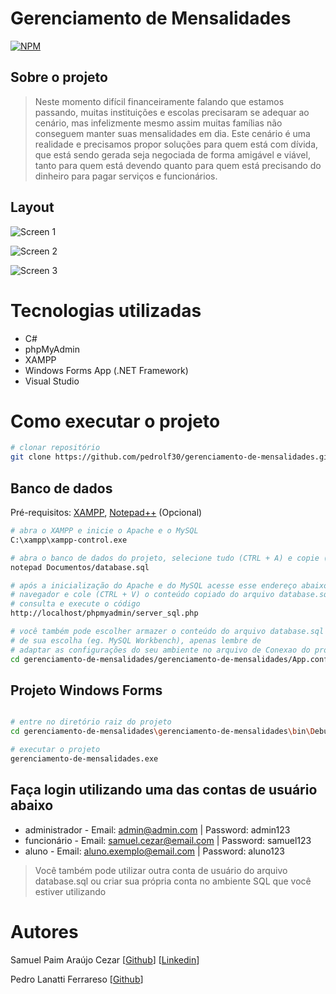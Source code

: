 # Gerenciamento de Mensalidades

[![NPM](https://img.shields.io/npm/l/react)](https://github.com/pedrolf30/gerenciamento-de-dividas/blob/main/LICENSE) 

## Sobre o projeto

>Neste momento difícil financeiramente falando que estamos passando, muitas instituições e escolas precisaram se adequar ao cenário, mas infelizmente mesmo assim muitas famílias não conseguem manter suas mensalidades em dia. Este cenário é uma realidade e precisamos propor soluções para quem está com dívida, que está sendo gerada seja negociada de forma amigável e viável, tanto para quem está devendo quanto para quem está precisando do dinheiro para pagar serviços e funcionários.

  ## Layout
  ![Screen 1](https://github.com/pedrolf30/gerenciamento-de-mensalidades/blob/main/gerenciamento-de-mensalidades/gerenciamento-de-mensalidades/assets/raw/screen1.png)

  ![Screen 2](https://github.com/pedrolf30/gerenciamento-de-mensalidades/blob/main/gerenciamento-de-mensalidades/gerenciamento-de-mensalidades/assets/raw/screen2.png)

  ![Screen 3](https://github.com/pedrolf30/gerenciamento-de-mensalidades/blob/main/gerenciamento-de-mensalidades/gerenciamento-de-mensalidades/assets/raw/screen3.png)


  # Tecnologias utilizadas
  - C#
  - phpMyAdmin
  - XAMPP
  - Windows Forms App (.NET Framework)
  - Visual Studio

  # Como executar o projeto

  ```bash
  # clonar repositório
  git clone https://github.com/pedrolf30/gerenciamento-de-mensalidades.git
  ```
  ## Banco de dados

  Pré-requisitos: [XAMPP](https://www.apachefriends.org/pt_br/index.html), [Notepad++](https://notepad-plus-plus.org/) (Opcional)

  ```bash
  # abra o XAMPP e inicie o Apache e o MySQL
  C:\xampp\xampp-control.exe
  
  # abra o banco de dados do projeto, selecione tudo (CTRL + A) e copie (CTRL + C)
  notepad Documentos/database.sql
  
  # após a inicialização do Apache e do MySQL acesse esse endereço abaixo no seu 
  # navegador e cole (CTRL + V) o conteúdo copiado do arquivo database.sql no espaço para 
  # consulta e execute o código
  http://localhost/phpmyadmin/server_sql.php
  
  # você também pode escolher armazer o conteúdo do arquivo database.sql em um ambiente 
  # de sua escolha (eg. MySQL Workbench), apenas lembre de   
  # adaptar as configurações do seu ambiente no arquivo de Conexao do projeto
  cd gerenciamento-de-mensalidades/gerenciamento-de-mensalidades/App.config
  ```

  ## Projeto Windows Forms

  ```bash
  
  # entre no diretório raiz do projeto
  cd gerenciamento-de-mensalidades\gerenciamento-de-mensalidades\bin\Debug
  
  # executar o projeto
  gerenciamento-de-mensalidades.exe
  ```

  ## Faça login utilizando uma das contas de usuário abaixo

  - administrador - Email: admin@admin.com | Password: admin123
  - funcionário - Email: samuel.cezar@email.com | Password: samuel123
  - aluno - Email: aluno.exemplo@email.com | Password: aluno123

  > Você também pode utilizar outra conta de usuário do arquivo database.sql ou criar sua
  própria conta no ambiente SQL que você estiver utilizando


  # Autores

  Samuel Paim Araújo Cezar
  [[Github](https://github.com/SamuelPaimAraujoCezar)]
  [[Linkedin](https://www.linkedin.com/in/samuel-paim-araujo-cezar/)]

  Pedro Lanatti Ferrareso
  [[Github](https://github.com/pedrolf30)]


